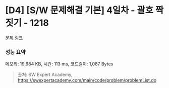 # [D4] [S/W 문제해결 기본] 4일차 - 괄호 짝짓기 - 1218 

[문제 링크](https://swexpertacademy.com/main/code/problem/problemDetail.do?contestProbId=AV14eWb6AAkCFAYD) 

### 성능 요약

메모리: 19,684 KB, 시간: 113 ms, 코드길이: 1,087 Bytes



> 출처: SW Expert Academy, https://swexpertacademy.com/main/code/problem/problemList.do